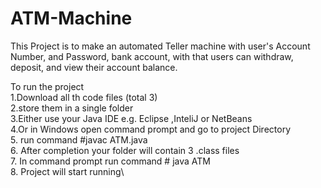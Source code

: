 # ATM-Machine
This Project is to make an automated Teller machine with user's Account Number, and Password, bank account, with that users can withdraw, deposit, and view their account balance.

To run the project\
1.Download all th code files (total 3)\
2.store them in a single folder\
3.Either use your Java IDE e.g. Eclipse ,InteliJ or NetBeans\
4.Or in Windows open command prompt and go to project Directory\
5. run command #javac ATM.java\
6. After completion your folder will contain 3 .class files\
7. In command prompt run command # java ATM\
8. Project will start running\
